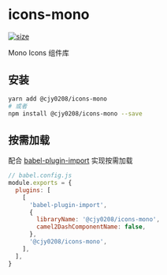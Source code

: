 # icons-mono

[![size](https://img.shields.io/bundlephobia/minzip/@cjy0208/icons-mono@latest.svg)](https://bundlephobia.com/result?p=@cjy0208/icons-mono@latest)

Mono Icons 组件库

## 安装

```bash
yarn add @cjy0208/icons-mono
# 或者
npm install @cjy0208/icons-mono --save
```

## 按需加载

配合 [babel-plugin-import](https://github.com/ant-design/babel-plugin-import) 实现按需加载

```js
// babel.config.js
module.exports = {
  plugins: [
    [
      'babel-plugin-import',
      {
        libraryName: '@cjy0208/icons-mono',
        camel2DashComponentName: false,
      },
      '@cjy0208/icons-mono',
    ],
  ],
}
```
